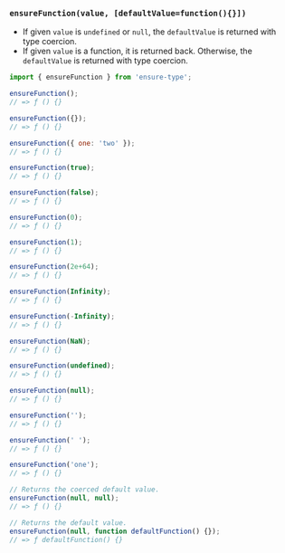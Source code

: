 ### `ensureFunction(value, [defaultValue=function(){}])`

* If given `value` is `undefined` or `null`, the `defaultValue` is returned with type coercion.
* If given `value` is a function, it is returned back. Otherwise, the `defaultValue` is returned with type coercion.

```js
import { ensureFunction } from 'ensure-type';

ensureFunction();
// => ƒ () {}

ensureFunction({});
// => ƒ () {}

ensureFunction({ one: 'two' });
// => ƒ () {}

ensureFunction(true);
// => ƒ () {}

ensureFunction(false);
// => ƒ () {}

ensureFunction(0);
// => ƒ () {}

ensureFunction(1);
// => ƒ () {}

ensureFunction(2e+64);
// => ƒ () {}

ensureFunction(Infinity);
// => ƒ () {}

ensureFunction(-Infinity);
// => ƒ () {}

ensureFunction(NaN);
// => ƒ () {}

ensureFunction(undefined);
// => ƒ () {}

ensureFunction(null);
// => ƒ () {}

ensureFunction('');
// => ƒ () {}

ensureFunction(' ');
// => ƒ () {}

ensureFunction('one');
// => ƒ () {}

// Returns the coerced default value.
ensureFunction(null, null);
// => ƒ () {}

// Returns the default value.
ensureFunction(null, function defaultFunction() {});
// => ƒ defaultFunction() {}
```
